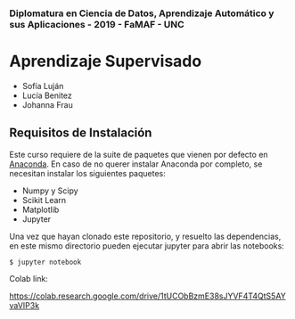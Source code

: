 ### Diplomatura en Ciencia de Datos, Aprendizaje Automático y sus Aplicaciones - 2019 - FaMAF - UNC
# Aprendizaje Supervisado

- Sofía Luján
- Lucía Benitez
- Johanna Frau


## Requisitos de Instalación

Este curso requiere de la suite de paquetes que vienen por defecto en
[Anaconda](https://www.anaconda.com/download/).  En caso de no querer instalar
Anaconda por completo, se necesitan instalar los siguientes paquetes:

- Numpy y Scipy
- Scikit Learn
- Matplotlib
- Jupyter 

Una vez que hayan clonado este repositorio, y resuelto las dependencias,
en este mismo directorio pueden ejecutar jupyter para abrir las notebooks:

```
$ jupyter notebook

```

Colab link:

https://colab.research.google.com/drive/1tUCObBzmE38sJYVF4T4QtS5AYvaVIP3k
